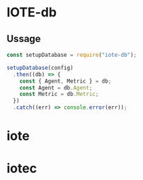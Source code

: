 # IOTE-db

## Ussage

```js
const setupDatabase = require("iote-db");

setupDatabase(config)
  .then((db) => {
    const { Agent, Metric } = db;
    const Agent = db.Agent;
    const Metric = db.Metric;
  })
  .catch((err) => console.error(err));
```
# iote
# iotec
